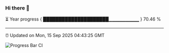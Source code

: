 ### Hi there 👋

⏳ Year progress { █████████████████████▁▁▁▁▁▁▁▁▁ } 70.46 %

---

⏰ Updated on Mon, 15 Sep 2025 04:43:25 GMT

![Progress Bar CI](https://github.com/IshwaranRudhara/GIT-ACTION/workflows/Progress%20Bar%20CI/badge.svg)
